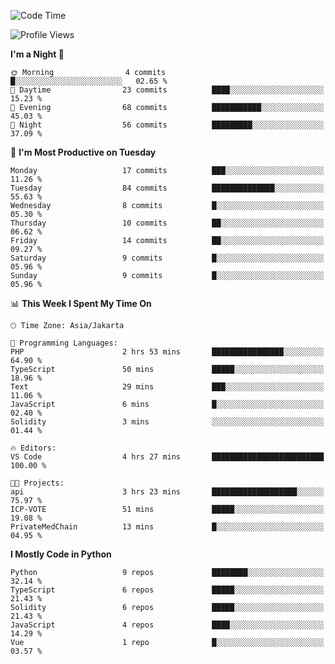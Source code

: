 <!--START_SECTION:waka-->
![Code Time](http://img.shields.io/badge/Code%20Time-1%2C556%20hrs%2045%20mins-blue)

![Profile Views](http://img.shields.io/badge/Profile%20Views-2-blue)

**I'm a Night 🦉** 

```text
🌞 Morning                4 commits           █░░░░░░░░░░░░░░░░░░░░░░░░   02.65 % 
🌆 Daytime                23 commits          ████░░░░░░░░░░░░░░░░░░░░░   15.23 % 
🌃 Evening                68 commits          ███████████░░░░░░░░░░░░░░   45.03 % 
🌙 Night                  56 commits          █████████░░░░░░░░░░░░░░░░   37.09 % 
```
📅 **I'm Most Productive on Tuesday** 

```text
Monday                   17 commits          ███░░░░░░░░░░░░░░░░░░░░░░   11.26 % 
Tuesday                  84 commits          ██████████████░░░░░░░░░░░   55.63 % 
Wednesday                8 commits           █░░░░░░░░░░░░░░░░░░░░░░░░   05.30 % 
Thursday                 10 commits          ██░░░░░░░░░░░░░░░░░░░░░░░   06.62 % 
Friday                   14 commits          ██░░░░░░░░░░░░░░░░░░░░░░░   09.27 % 
Saturday                 9 commits           █░░░░░░░░░░░░░░░░░░░░░░░░   05.96 % 
Sunday                   9 commits           █░░░░░░░░░░░░░░░░░░░░░░░░   05.96 % 
```


📊 **This Week I Spent My Time On** 

```text
🕑︎ Time Zone: Asia/Jakarta

💬 Programming Languages: 
PHP                      2 hrs 53 mins       ████████████████░░░░░░░░░   64.90 % 
TypeScript               50 mins             █████░░░░░░░░░░░░░░░░░░░░   18.96 % 
Text                     29 mins             ███░░░░░░░░░░░░░░░░░░░░░░   11.06 % 
JavaScript               6 mins              █░░░░░░░░░░░░░░░░░░░░░░░░   02.40 % 
Solidity                 3 mins              ░░░░░░░░░░░░░░░░░░░░░░░░░   01.44 % 

🔥 Editors: 
VS Code                  4 hrs 27 mins       █████████████████████████   100.00 % 

🐱‍💻 Projects: 
api                      3 hrs 23 mins       ███████████████████░░░░░░   75.97 % 
ICP-VOTE                 51 mins             █████░░░░░░░░░░░░░░░░░░░░   19.08 % 
PrivateMedChain          13 mins             █░░░░░░░░░░░░░░░░░░░░░░░░   04.95 % 
```

**I Mostly Code in Python** 

```text
Python                   9 repos             ████████░░░░░░░░░░░░░░░░░   32.14 % 
TypeScript               6 repos             █████░░░░░░░░░░░░░░░░░░░░   21.43 % 
Solidity                 6 repos             █████░░░░░░░░░░░░░░░░░░░░   21.43 % 
JavaScript               4 repos             ████░░░░░░░░░░░░░░░░░░░░░   14.29 % 
Vue                      1 repo              █░░░░░░░░░░░░░░░░░░░░░░░░   03.57 % 
```




<!--END_SECTION:waka-->
